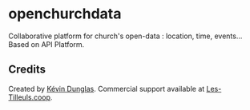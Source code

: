 # openchurchdata

Collaborative platform for church's open-data : location, time, events...
Based on API Platform. 


## Credits

Created by [Kévin Dunglas](https://dunglas.fr). Commercial support available at [Les-Tilleuls.coop](https://les-tilleuls.coop).
